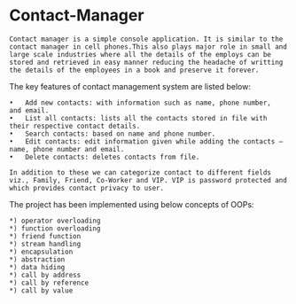 # Contact-Manager
	Contact manager is a simple console application. It is similar to the contact manager in cell phones.This also plays major role in small and large scale industries where all the details of the employs can be stored and retrieved in easy manner reducing the headache of writting the details of the employees in a book and preserve it forever. 
	
The key features of contact management system are listed below:

	•	Add new contacts: with information such as name, phone number,  and email.
	•	List all contacts: lists all the contacts stored in file with their respective contact details.
	•	Search contacts: based on name and phone number.
	•	Edit contacts: edit information given while adding the contacts – name, phone number and email.
	•	Delete contacts: deletes contacts from file.
	
	In addition to these we can categorize contact to different fields viz., Family, Friend, Co-Worker and VIP. VIP is password protected and which provides contact privacy to user.

The project has been implemented using below concepts of OOPs:

	*) operator overloading
	*) function overloading
	*) friend function
	*) stream handling
	*) encapsulation
	*) abstraction
	*) data hiding
	*) call by address
	*) call by reference
	*) call by value
